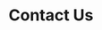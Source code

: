 ---
title: "Contact Us"
layout: "contact"
draft: false
info: 
  title: Why you should contact us!
  description: You should contact us if you want to streamline the management of student-related data in your educational institution. Techsis 3.0 offers advanced features, excellent support, and seamless communication, making it an efficient solution that can save time, reduce errors, and improve the overall quality of managment.
  contacts: 
    - "phone: +91 (0)265 796 86 56 (https://wa.me/912657968656?text=Send me the link of YouTube demo tutorial videos to learn more.)"
    - "Mail: [info@triangletech.in](mailto:info@triangletech.in)"
    - "Address: 503, Vihav Suprimus, Gotri Road, Vadodara, Gujarat"
---